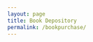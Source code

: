 ```yaml
---
layout: page
title: Book Depository
permalink: /bookpurchase/
---
```

<style>
    .App {
  font-family: Arial, sans-serif;
  text-align: center;
  margin: 20px;
        }

    .book-list {
  display: flex;
  flex-wrap: wrap;
  gap: 20px;
  justify-content: center;
        }

    .book-card {
  border: 1px solid #ddd;
  border-radius: 8px;
  padding: 15px;
  width: 200px;
  text-align: left;
        }

    .book-card h3 {
  margin: 0 0 10px;
        }

    .quantity-controls {
  display: flex;
  justify-content: center;
  align-items: center;
  margin: 10px 0;
        }

    .quantity-controls button {
  background-color: #007bff;
  color: white;
  border: none;
  padding: 5px 10px;
  cursor: pointer;
  border-radius: 4px;
        }

    .quantity-controls button:disabled {
  background-color: #ddd;
  cursor: not-allowed;
        }

    .quantity-controls span {
  margin: 0 10px;
  font-size: 16px;
        }

    button {
  background-color: #28a745;
  color: white;
  border: none;
  padding: 10px 15px;
  border-radius: 5px;
  cursor: pointer;
        }

    button:hover {
  background-color: #218838;
        }

<header>
    <h1>Library Bookstore</h1>
  </header>
  <h2>Books Available</h2>
  <div id="book-list" class="book-list"></div>

  <script>
    // Fetch available books and render them
    const bookList = document.getElementById('book-list');
    const cart = {};

    // Fetch books from API
    fetch('http://172.19.255.157:8887/api/random_book')
      .then(response => response.json())
      .then(data => {
        const books = data.books;
        books.forEach(book => {
          const bookCard = document.createElement('div');
          bookCard.classList.add('book-card');
          bookCard.innerHTML = `
            <h3>${book.title}</h3>
            <p>Price: $${book.price.toFixed(2)}</p>
            <div class="quantity-controls">
              <button onclick="updateQuantity(${book.id}, -1)" id="minus-${book.id}" disabled>-</button>
              <span id="quantity-${book.id}">1</span>
              <button onclick="updateQuantity(${book.id}, 1)">+</button>
            </div>
            <button onclick="addToCart(${book.id}, '${book.title}', ${book.price})">Add to Cart</button>
          `;
          bookList.appendChild(bookCard);
        });
      })
      .catch(error => console.error('Error fetching books:', error));

    // Update quantity
    function updateQuantity(bookId, change) {
      const quantitySpan = document.getElementById(`quantity-${bookId}`);
      let quantity = parseInt(quantitySpan.innerText);
      quantity = Math.max(1, quantity + change);
      quantitySpan.innerText = quantity;

      // Enable or disable minus button
      const minusButton = document.getElementById(`minus-${bookId}`);
      minusButton.disabled = quantity <= 1;
      cart[bookId] = quantity;
    }

    // Add book to cart
    function addToCart(bookId, title, price) {
      const quantity = cart[bookId] || 1;
      fetch('http://127.0.0.1:8887/api/cart', {
        method: 'POST',
        headers: {
          'Content-Type': 'application/json',
        },
        body: JSON.stringify({
          title: title,
          price: price,
          quantity: quantity,
          username: 'CurrentUser', // Replace with authenticated username
        }),
      })
        .then(response => {
          if (response.ok) {
            alert(`${quantity} copy/copies of "${title}" added to the cart.`);
          } else {
            alert('Error adding to cart.');
          }
        })
        .catch(error => console.error('Error adding to cart:', error));
    }
  </script>